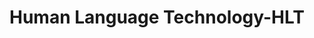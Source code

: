---
title: "Human Language Technology-HLT"

categories: ['']

tags: ['Human', 'Language', 'Technology', 'HLT']

arwords: 'تقنيات اللغات البشرية'

arexps: []

enwords: ['Human Language Technology-HLT']

enexps: []

arlexicons: 'ت'

enlexicons: 'H'

authors: ['Ruqayya Roshdy']

translators: ['']

citations: 'العربية والذكاء الاصطناعي'

sources: 'مركز الملك عبدالله بن عبدالعزيز الدولي لخدمة اللغة العربية'

word: "true"

slug: ""
---